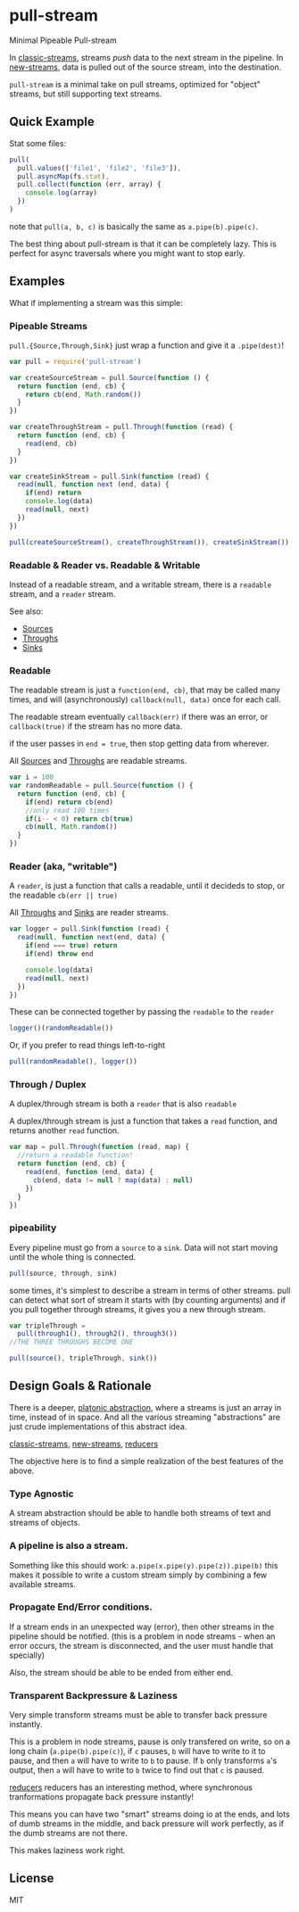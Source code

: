 # pull-stream

Minimal Pipeable Pull-stream

In [classic-streams](https://github.com/joyent/node/blob/v0.8/doc/api/stream.markdown),
streams _push_ data to the next stream in the pipeline.
In [new-streams](https://github.com/joyent/node/blob/v0.10/doc/api/stream.markdown),
data is pulled out of the source stream, into the destination.

`pull-stream` is a minimal take on pull streams,
optimized for "object" streams, but still supporting text streams.

## Quick Example

Stat some files:

```js
pull(
  pull.values(['file1', 'file2', 'file3']),
  pull.asyncMap(fs.stat),
  pull.collect(function (err, array) {
    console.log(array)
  })
)
```
note that `pull(a, b, c)` is basically the same as `a.pipe(b).pipe(c)`.

The best thing about pull-stream is that it can be completely lazy.
This is perfect for async traversals where you might want to stop early.

## Examples

What if implementing a stream was this simple:

### Pipeable Streams

`pull.{Source,Through,Sink}` just wrap a function and give it a `.pipe(dest)`!

```js
var pull = require('pull-stream')

var createSourceStream = pull.Source(function () {
  return function (end, cb) {
    return cb(end, Math.random())
  }
})

var createThroughStream = pull.Through(function (read) {
  return function (end, cb) {
    read(end, cb)
  }
})

var createSinkStream = pull.Sink(function (read) {
  read(null, function next (end, data) {
    if(end) return
    console.log(data)
    read(null, next)
  })
})

pull(createSourceStream(), createThroughStream()), createSinkStream())
```

### Readable & Reader vs. Readable & Writable

Instead of a readable stream, and a writable stream, there is a `readable` stream,
and a `reader` stream.

See also:
* [Sources](https://github.com/dominictarr/pull-stream/blob/master/docs/sources.md)
* [Throughs](https://github.com/dominictarr/pull-stream/blob/master/docs/throughs.md)
* [Sinks](https://github.com/dominictarr/pull-stream/blob/master/docs/sinks.md)

### Readable

The readable stream is just a `function(end, cb)`,
that may be called many times,
and will (asynchronously) `callback(null, data)` once for each call.

The readable stream eventually `callback(err)` if there was an error, or `callback(true)`
if the stream has no more data.

if the user passes in `end = true`, then stop getting data from wherever.

All [Sources](https://github.com/dominictarr/pull-stream/blob/master/docs/sources.md)
and [Throughs](https://github.com/dominictarr/pull-stream/blob/master/docs/throughs.md)
are readable streams.

```js
var i = 100
var randomReadable = pull.Source(function () {
  return function (end, cb) {
    if(end) return cb(end)
    //only read 100 times
    if(i-- < 0) return cb(true)
    cb(null, Math.random())
  }
})
```

### Reader (aka, "writable")

A `reader`, is just a function that calls a readable,
until it decideds to stop, or the readable `cb(err || true)`

All [Throughs](https://github.com/dominictarr/pull-stream/blob/master/docs/throughs.md)
and [Sinks](https://github.com/dominictarr/pull-stream/blob/master/docs/sinks.md)
are reader streams.

```js
var logger = pull.Sink(function (read) {
  read(null, function next(end, data) {
    if(end === true) return
    if(end) throw end

    console.log(data)
    read(null, next)
  })
})
```

These can be connected together by passing the `readable` to the `reader`

```js
logger()(randomReadable())
```

Or, if you prefer to read things left-to-right

```js
pull(randomReadable(), logger())
```

### Through / Duplex

A duplex/through stream is both a `reader` that is also `readable`

A duplex/through stream is just a function that takes a `read` function,
and returns another `read` function.

```js
var map = pull.Through(function (read, map) {
  //return a readable function!
  return function (end, cb) {
    read(end, function (end, data) {
      cb(end, data != null ? map(data) : null)
    })
  }
})
```

### pipeability

Every pipeline must go from a `source` to a `sink`.
Data will not start moving until the whole thing is connected.

```js
pull(source, through, sink)
```

some times, it's simplest to describe a stream in terms of other streams.
pull can detect what sort of stream it starts with (by counting arguments)
and if you pull together through streams, it gives you a new through stream.

```js
var tripleThrough =
  pull(through1(), through2(), through3())
//THE THREE THROUGHS BECOME ONE

pull(source(), tripleThrough, sink())
```

## Design Goals & Rationale

There is a deeper,
[platonic abstraction](http://en.wikipedia.org/wiki/Platonic_idealism),
where a streams is just an array in time, instead of in space.
And all the various streaming "abstractions" are just crude implementations
of this abstract idea.

[classic-streams](https://github.com/joyent/node/blob/v0.8.16/doc/api/stream.markdown),
[new-streams](https://github.com/joyent/node/blob/v0.10/doc/api/stream.markdown),
[reducers](https://github.com/Gozala/reducers)

The objective here is to find a simple realization of the best features of the above.

### Type Agnostic

A stream abstraction should be able to handle both streams of text and streams
of objects.

### A pipeline is also a stream.

Something like this should work: `a.pipe(x.pipe(y).pipe(z)).pipe(b)`
this makes it possible to write a custom stream simply by
combining a few available streams.

### Propagate End/Error conditions.

If a stream ends in an unexpected way (error),
then other streams in the pipeline should be notified.
(this is a problem in node streams - when an error occurs,
the stream is disconnected, and the user must handle that specially)

Also, the stream should be able to be ended from either end.

### Transparent Backpressure & Laziness

Very simple transform streams must be able to transfer back pressure
instantly.

This is a problem in node streams, pause is only transfered on write, so
on a long chain (`a.pipe(b).pipe(c)`), if `c` pauses, `b` will have to write to it
to pause, and then `a` will have to write to `b` to pause.
If `b` only transforms `a`'s output, then `a` will have to write to `b` twice to
find out that `c` is paused.

[reducers](https://github.com/Gozala/reducers) reducers has an interesting method,
where synchronous tranformations propagate back pressure instantly!

This means you can have two "smart" streams doing io at the ends, and lots of dumb
streams in the middle, and back pressure will work perfectly, as if the dumb streams
are not there.

This makes laziness work right.

## License

MIT
